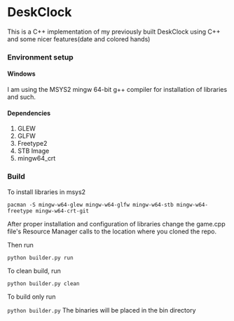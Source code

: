 # DeskClock

This is a C++ implementation of my previously built DeskClock using C++ and some nicer features(date and colored hands)

### Environment setup

#### Windows

I am using the MSYS2 mingw 64-bit g++ compiler for installation of libraries and such.

#### Dependencies

1. GLEW
2. GLFW
3. Freetype2
4. STB Image
5. mingw64_crt

### Build

To install libraries in msys2

```
pacman -S mingw-w64-glew mingw-w64-glfw mingw-w64-stb mingw-w64-freetype mingw-w64-crt-git
```


After proper installation and configuration of libraries change the game.cpp file's Resource Manager calls to the location where you cloned the repo.

Then run

``` python builder.py run ```

To clean build, run

``` python builder.py clean ```

To build only run

``` python builder.py ```
The binaries will be placed in the bin directory

